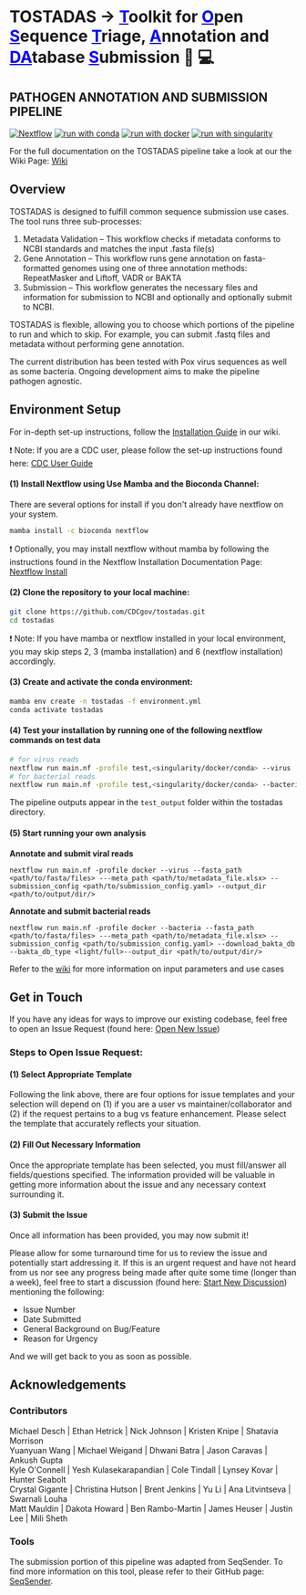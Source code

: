 # TOSTADAS &#8594; <span style="color:blue"><u>**T**</u></span>oolkit for <span style="color:blue"><u>**O**</u></span>pen <span style="color:blue"><u>**S**</u></span>equence <span style="color:blue"><u>**T**</u></span>riage, <span style="color:blue"><u>**A**</u></span>nnotation and <span style="color:blue"><u>**DA**</u></span>tabase <span style="color:blue"><u>**S**</u></span>ubmission :dna: :computer:

## PATHOGEN ANNOTATION AND SUBMISSION PIPELINE

<!-- [![GitHub Downloads](https://img.shields.io/github/downloads/CDCgov/tostadas/total.svg?style=social&logo=github&label=Download)](https://github.com/CDCgov/tostadas/releases) -->
[![Nextflow](https://img.shields.io/badge/nextflow%20DSL2-%E2%89%A521.10.3-23aa62.svg?labelColor=000000)](https://www.nextflow.io/) [![run with conda](http://img.shields.io/badge/run%20with-conda-3EB049?labelColor=000000&logo=anaconda)](https://docs.conda.io/en/latest/) [![run with docker](https://img.shields.io/badge/run%20with-docker-0db7ed?labelColor=000000&logo=docker)](https://www.docker.com/) [![run with singularity](https://img.shields.io/badge/run%20with-singularity-1d355c.svg?labelColor=000000)](https://sylabs.io/docs/)

For the full documentation on the TOSTADAS pipeline take a look at our the Wiki Page: [Wiki](https://github.com/CDCgov/tostadas/wiki)
## Overview
 TOSTADAS is designed to fulfill common sequence submission use cases. The tool runs three sub-processes: 
1. Metadata Validation – This workflow checks if metadata conforms to NCBI standards and matches the input .fasta file(s)
2. Gene Annotation – This workflow runs gene annotation on fasta-formatted genomes using one of three annotation methods: RepeatMasker and Liftoff, VADR or BAKTA
3. Submission – This workflow generates the necessary files and information for submission to NCBI and optionally and optionally submit to NCBI. 

TOSTADAS is flexible, allowing you to choose which portions of the pipeline to run and which to skip. For example, you can submit .fastq files and metadata without performing gene annotation.   

 The current distribution has been tested with Pox virus sequences as well as some bacteria. Ongoing development aims to make the pipeline pathogen agnostic.

## Environment Setup 

For in-depth set-up instructions, follow the [Installation Guide](https://github.com/CDCgov/tostadas/wiki/Installation) in our wiki. 

:exclamation: Note: If you are a CDC user, please follow the set-up instructions found here: [CDC User Guide](https://github.com/CDCgov/tostadas/wiki/CDC-User-Guide)

#### (1) Install Nextflow using Use Mamba and the Bioconda Channel:

There are several options for install if you don't already have nextflow on your system. 

```bash
mamba install -c bioconda nextflow
```
:exclamation: Optionally, you may install nextflow without mamba by following the instructions found in the Nextflow Installation Documentation Page: [Nextflow Install](https://www.nextflow.io/docs/latest/getstarted.html)

#### (2) Clone the repository to your local machine:  
```bash
git clone https://github.com/CDCgov/tostadas.git
cd tostadas
```
:exclamation: Note: If you have mamba or nextflow installed in your local environment, you may skip steps 2, 3 (mamba installation) and 6 (nextflow installation) accordingly. 

#### (3) Create and activate the conda environment: 

```bash
mamba env create -n tostadas -f environment.yml
conda activate tostadas
```
#### (4) Test your installation by running one of the following nextflow commands on test data

```bash
# for virus reads
nextflow run main.nf -profile test,<singularity/docker/conda> --virus
# for bacterial reads
nextflow run main.nf -profile test,<singularity/docker/conda> --bacteria 
```
The pipeline outputs appear in the ```test_output``` folder within the tostadas directory. 

#### (5) Start running your own analysis
**Annotate and submit viral reads**
```{bash}
nextflow run main.nf -profile docker --virus --fasta_path <path/to/fasta/files> ---meta_path <path/to/metadata_file.xlsx> --submission_config <path/to/submission_config.yaml> --output_dir <path/to/output/dir/>
```
**Annotate and submit bacterial reads**
```{bash}
nextflow run main.nf -profile docker --bacteria --fasta_path <path/to/fasta/files> ---meta_path <path/to/metadata_file.xlsx> --submission_config <path/to/submission_config.yaml> --download_bakta_db --bakta_db_type <light/full>--output_dir <path/to/output/dir/>
```
Refer to the [wiki](https://github.com/CDCgov/tostadas/wiki) for more information on input parameters and use cases 

## Get in Touch

If you have any ideas for ways to improve our existing codebase, feel free to open an Issue Request (found here: [Open New Issue](https://github.com/CDCgov/tostadas/issues/new/choose))

### Steps to Open Issue Request:
  
#### **(1) Select Appropriate Template**
  Following the link above, there are four options for issue templates and your selection will depend on (1) if you are a user vs maintainer/collaborator and (2) if the request pertains to a bug vs feature enhancement. Please select the template that accurately reflects your situation. 

#### **(2) Fill Out Necessary Information**
  Once the appropriate template has been selected, you must fill/answer all fields/questions specified. The information provided will be valuable in getting more information about the issue and any necessary context surrounding it.

#### **(3) Submit the Issue**

Once all information has been provided, you may now submit it!

Please allow for some turnaround time for us to review the issue and potentially start addressing it. If this is an urgent request and have not heard from us nor see any progress being made after quite some time (longer than a week), feel free to start a discussion (found here: [Start New Discussion](https://github.com/CDCgov/tostadas/discussions)) mentioning the following: 
  * Issue Number 
  * Date Submitted
  * General Background on Bug/Feature 
  * Reason for Urgency

  And we will get back to you as soon as possible. 

## Acknowledgements
  ### Contributors
  Michael Desch | Ethan Hetrick | Nick Johnson | Kristen Knipe | Shatavia Morrison\
  Yuanyuan Wang | Michael Weigand | Dhwani Batra | Jason Caravas | Ankush Gupta\
  Kyle O'Connell | Yesh Kulasekarapandian |  Cole Tindall | Lynsey Kovar | Hunter Seabolt\
  Crystal Gigante | Christina Hutson | Brent Jenkins | Yu Li | Ana Litvintseva | Swarnali Louha\
  Matt Mauldin | Dakota Howard | Ben Rambo-Martin | James Heuser | Justin Lee | Mili Sheth
  ### Tools
  The submission portion of this pipeline was adapted from SeqSender. To find more information on this tool, please refer to their GitHub page: [SeqSender](https://github.com/CDCgov/seqsender). 
